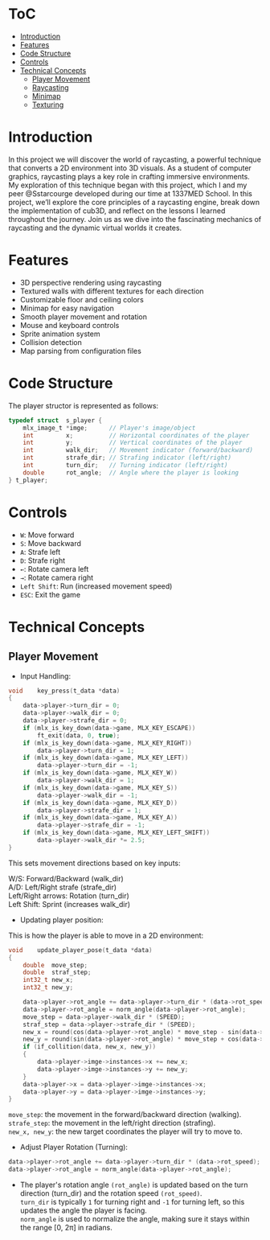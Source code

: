 # ToC
- [Introduction](#introduction)
- [Features](#features)
- [Code Structure](#code-structure)
- [Controls](#controls)
- [Technical Concepts](#technical-concepts)
  - [Player Movement](#player-movement)
  - [Raycasting](#raycasting)
  - [Minimap](#minimap)
  - [Texturing](#texturing)
<!-- - [Key Functions](#key-functions) -->
<!-- - [Building and Running](#building-and-running) -->
<!-- - [Credits](#credits) -->

# Introduction

In this project we will discover the world of raycasting, a powerful technique that converts a 2D environment into 3D visuals. As a student of computer graphics, raycasting plays a key role in crafting immersive environments. My exploration of this technique began with this project, which I and my peer @Sstarcourge developed during our time at 1337MED School. In this project, we’ll explore the core principles of a raycasting engine, break down the implementation of cub3D, and reflect on the lessons I learned throughout the journey. Join us as we dive into the fascinating mechanics of raycasting and the dynamic virtual worlds it creates.

# Features

- 3D perspective rendering using raycasting
- Textured walls with different textures for each direction
- Customizable floor and ceiling colors
- Minimap for easy navigation
- Smooth player movement and rotation
- Mouse and keyboard controls
- Sprite animation system
- Collision detection
- Map parsing from configuration files

# Code Structure

The player structor is represented as follows:

```c
typedef struct	s_player {
    mlx_image_t	*imge;		// Player's image/object
    int			x;			// Horizontal coordinates of the player
    int 		y;			// Vertical coordinates of the player
    int 		walk_dir;	// Movement indicator (forward/backward)
    int 		strafe_dir;	// Strafing indicator (left/right)
    int 		turn_dir;	// Turning indicator (left/right)
    double		rot_angle;	// Angle where the player is looking
} t_player;
```

# Controls

- `W`: Move forward
- `S`: Move backward
- `A`: Strafe left
- `D`: Strafe right
- `←`: Rotate camera left
- `→`: Rotate camera right
- `Left Shift`: Run (increased movement speed)
- `ESC`: Exit the game

# Technical Concepts

## Player Movement

- Input Handling:

```c
void	key_press(t_data *data)
{
	data->player->turn_dir = 0;
	data->player->walk_dir = 0;
	data->player->strafe_dir = 0;
	if (mlx_is_key_down(data->game, MLX_KEY_ESCAPE))
		ft_exit(data, 0, true);
	if (mlx_is_key_down(data->game, MLX_KEY_RIGHT))
		data->player->turn_dir = 1;
	if (mlx_is_key_down(data->game, MLX_KEY_LEFT))
		data->player->turn_dir = -1;
	if (mlx_is_key_down(data->game, MLX_KEY_W))
		data->player->walk_dir = 1;
	if (mlx_is_key_down(data->game, MLX_KEY_S))
		data->player->walk_dir = -1;
	if (mlx_is_key_down(data->game, MLX_KEY_D))
		data->player->strafe_dir = 1;
	if (mlx_is_key_down(data->game, MLX_KEY_A))
		data->player->strafe_dir = -1;
	if (mlx_is_key_down(data->game, MLX_KEY_LEFT_SHIFT))
		data->player->walk_dir *= 2.5;
}
```

This sets movement directions based on key inputs:

W/S: Forward/Backward (walk_dir)\
A/D: Left/Right strafe (strafe_dir)\
Left/Right arrows: Rotation (turn_dir)\
Left Shift: Sprint (increases walk_dir)

- Updating player position:

This is how the player is able to move in a 2D environment:

```c
void	update_player_pose(t_data *data)
{
	double	move_step;
	double	straf_step;
	int32_t	new_x;
	int32_t	new_y;

	data->player->rot_angle += data->player->turn_dir * (data->rot_speed);
	data->player->rot_angle = norm_angle(data->player->rot_angle);
	move_step = data->player->walk_dir * (SPEED);
	straf_step = data->player->strafe_dir * (SPEED);
	new_x = round(cos(data->player->rot_angle) * move_step - sin(data->player->rot_angle) * straf_step);
	new_y = round(sin(data->player->rot_angle) * move_step + cos(data->player->rot_angle) * straf_step);
	if (if_collition(data, new_x, new_y))
	{
		data->player->imge->instances->x += new_x;
		data->player->imge->instances->y += new_y;
	}
	data->player->x = data->player->imge->instances->x;
	data->player->y = data->player->imge->instances->y;
}
```

`move_step`: the movement in the forward/backward direction (walking).\
`strafe_step`: the movement in the left/right direction (strafing).\
`new_x, new_y`: the new target coordinates the player will try to move to.

  - Adjust Player Rotation (Turning):

```c
data->player->rot_angle += data->player->turn_dir * (data->rot_speed);
data->player->rot_angle = norm_angle(data->player->rot_angle);
```

   - The player's rotation angle `(rot_angle)` is updated based on the turn direction (turn_dir) and the rotation speed `(rot_speed)`.\
`turn_dir` is typically `1` for turning right and `-1` for turning left, so this updates the angle the player is facing.\
`norm_angle` is used to normalize the angle, making sure it stays within the range [0, 2π] in radians.
